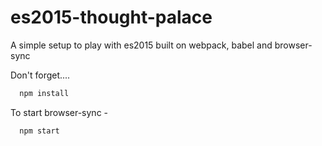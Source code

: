 # es2015-thought-palace
A simple setup to play with es2015 built on webpack, babel and browser-sync

Don't forget....

```javascript
  npm install
```
To start browser-sync -

```javascript
  npm start
```
